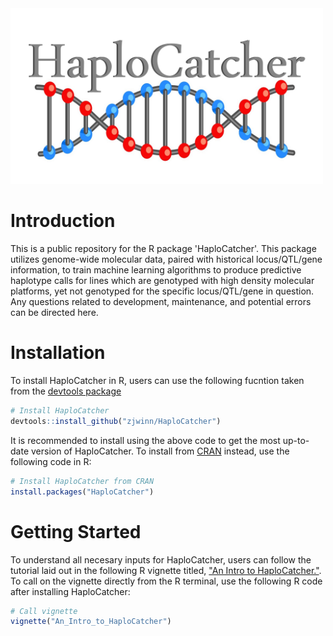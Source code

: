 <img src="https://raw.githubusercontent.com/zjwinn/HaploCatcher/main/HaploCatcher_Logo.png" title="HaploCatcher: A Predictive Haplotyping Package" width="500" />

# Introduction
This is a public repository for the R package 'HaploCatcher'. This package utilizes genome-wide molecular data, paired with historical locus/QTL/gene information, to train machine learning algorithms to produce predictive haplotype calls for lines which are genotyped with high density molecular platforms, yet not genotyped for the specific locus/QTL/gene in question. Any questions related to development, maintenance, and potential errors can be directed here.

# Installation
To install HaploCatcher in R, users can use the following fucntion taken from the [devtools package](https://www.rdocumentation.org/packages/devtools/versions/2.4.5) 
```r
# Install HaploCatcher
devtools::install_github("zjwinn/HaploCatcher")
```
It is recommended to install using the above code to get the most up-to-date version of HaploCatcher. To install from [CRAN](https://cran.rstudio.com/) instead, use the following code in R:
```r
# Install HaploCatcher from CRAN
install.packages("HaploCatcher")
```

# Getting Started
To understand all necesary inputs for HaploCatcher, users can follow the tutorial laid out in the following R vignette titled, ["An Intro to HaploCatcher."](https://cran.r-project.org/web//packages//HaploCatcher/vignettes/An_Intro_to_HaploCatcher.html). To call on the vignette directly from the R terminal, use the following R code after installing HaploCatcher:
```r
# Call vignette
vignette("An_Intro_to_HaploCatcher")
```
